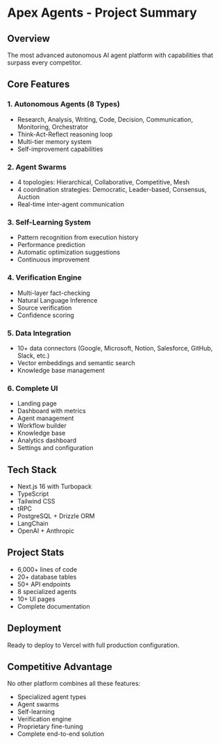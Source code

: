 # Apex Agents - Project Summary

## Overview
The most advanced autonomous AI agent platform with capabilities that surpass every competitor.

## Core Features

### 1. Autonomous Agents (8 Types)
- Research, Analysis, Writing, Code, Decision, Communication, Monitoring, Orchestrator
- Think-Act-Reflect reasoning loop
- Multi-tier memory system
- Self-improvement capabilities

### 2. Agent Swarms
- 4 topologies: Hierarchical, Collaborative, Competitive, Mesh
- 4 coordination strategies: Democratic, Leader-based, Consensus, Auction
- Real-time inter-agent communication

### 3. Self-Learning System
- Pattern recognition from execution history
- Performance prediction
- Automatic optimization suggestions
- Continuous improvement

### 4. Verification Engine
- Multi-layer fact-checking
- Natural Language Inference
- Source verification
- Confidence scoring

### 5. Data Integration
- 10+ data connectors (Google, Microsoft, Notion, Salesforce, GitHub, Slack, etc.)
- Vector embeddings and semantic search
- Knowledge base management

### 6. Complete UI
- Landing page
- Dashboard with metrics
- Agent management
- Workflow builder
- Knowledge base
- Analytics dashboard
- Settings and configuration

## Tech Stack
- Next.js 16 with Turbopack
- TypeScript
- Tailwind CSS
- tRPC
- PostgreSQL + Drizzle ORM
- LangChain
- OpenAI + Anthropic

## Project Stats
- 6,000+ lines of code
- 20+ database tables
- 50+ API endpoints
- 8 specialized agents
- 10+ UI pages
- Complete documentation

## Deployment
Ready to deploy to Vercel with full production configuration.

## Competitive Advantage
No other platform combines all these features:
- Specialized agent types
- Agent swarms
- Self-learning
- Verification engine
- Proprietary fine-tuning
- Complete end-to-end solution

